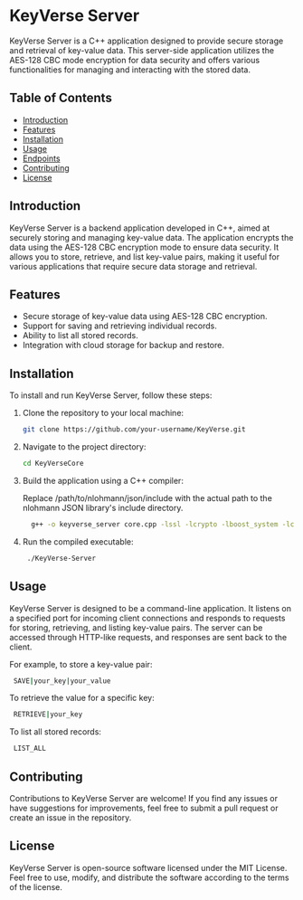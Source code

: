 # KeyVerse Server

KeyVerse Server is a C++ application designed to provide secure storage and retrieval of key-value data. This server-side application utilizes the AES-128 CBC mode encryption for data security and offers various functionalities for managing and interacting with the stored data.

## Table of Contents

- [Introduction](#introduction)
- [Features](#features)
- [Installation](#installation)
- [Usage](#usage)
- [Endpoints](#endpoints)
- [Contributing](#contributing)
- [License](#license)

## Introduction

KeyVerse Server is a backend application developed in C++, aimed at securely storing and managing key-value data. The application encrypts the data using the AES-128 CBC encryption mode to ensure data security. It allows you to store, retrieve, and list key-value pairs, making it useful for various applications that require secure data storage and retrieval.

## Features

- Secure storage of key-value data using AES-128 CBC encryption.
- Support for saving and retrieving individual records.
- Ability to list all stored records.
- Integration with cloud storage for backup and restore.

## Installation

To install and run KeyVerse Server, follow these steps:

1. Clone the repository to your local machine:

   ```bash
   git clone https://github.com/your-username/KeyVerse.git

   ```

2. Navigate to the project directory:

   ```bash
   cd KeyVerseCore

   ```

3. Build the application using a C++ compiler:
   
   Replace /path/to/nlohmann/json/include with the actual path to the nlohmann JSON library's include directory. 
   
   ```bash
     g++ -o keyverse_server core.cpp -lssl -lcrypto -lboost_system -lcurl -I/path/to/nlohmann/json/include
   ```

5. Run the compiled executable:
   ```bash
    ./KeyVerse-Server
   ```

## Usage

KeyVerse Server is designed to be a command-line application. It listens on a specified port for incoming client connections and responds to requests for storing, retrieving, and listing key-value pairs. The server can be accessed through HTTP-like requests, and responses are sent back to the client.

For example, to store a key-value pair:

```bash
 SAVE|your_key|your_value

 ```


To retrieve the value for a specific key:

```bash
 RETRIEVE|your_key

```

To list all stored records:

```bash
 LIST_ALL

 ```

## Contributing
Contributions to KeyVerse Server are welcome! If you find any issues or have suggestions for improvements, feel free to submit a pull request or create an issue in the repository.

## License
KeyVerse Server is open-source software licensed under the MIT License. Feel free to use, modify, and distribute the software according to the terms of the license.


